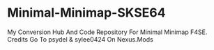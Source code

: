 # Minimal-Minimap-SKSE64
My Conversion Hub And Code Repository For Minimal Minimap F4SE. Credits Go To psydel &amp; sylee0424 On Nexus.Mods
